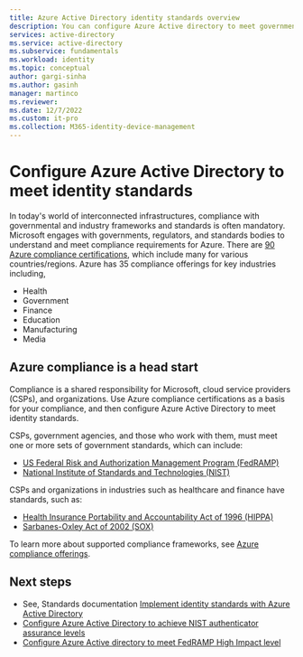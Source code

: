 ```yaml
---
title: Azure Active Directory identity standards overview
description: You can configure Azure Active directory to meet governmental and industry standards for identity management.
services: active-directory 
ms.service: active-directory
ms.subservice: fundamentals
ms.workload: identity
ms.topic: conceptual
author: gargi-sinha
ms.author: gasinh
manager: martinco
ms.reviewer: 
ms.date: 12/7/2022
ms.custom: it-pro
ms.collection: M365-identity-device-management
---
```


# Configure Azure Active Directory to meet identity standards

In today's world of interconnected infrastructures, compliance with governmental and industry frameworks and standards is often mandatory. Microsoft engages with governments, regulators, and standards bodies to understand and meet compliance requirements for Azure. There are [90 Azure compliance certifications](../../compliance/index.yml), which include many for various countries/regions. Azure has 35 compliance offerings for key industries including, 

* Health
* Government
* Finance
* Education
* Manufacturing
* Media

## Azure compliance is a head start

Compliance is a shared responsibility for Microsoft, cloud service providers (CSPs), and organizations. Use Azure compliance certifications as a basis for your compliance, and then configure Azure Active Directory to meet identity standards.

CSPs, government agencies, and those who work with them, must meet one or more sets of government standards, which can include:

* [US Federal Risk and Authorization Management Program (FedRAMP)](/azure/compliance/offerings/offering-fedramp)
* [National Institute of Standards and Technologies (NIST)](/azure/compliance/offerings/offering-nist-800-53)

CSPs and organizations in industries such as healthcare and finance have standards, such as: 

* [Health Insurance Portability and Accountability Act of 1996 (HIPPA)](/azure/compliance/offerings/offering-hipaa-us)
* [Sarbanes-Oxley Act of 2002 (SOX)](/azure/compliance/offerings/offering-sox-us)

To learn more about supported compliance frameworks, see [Azure compliance offerings](/azure/compliance/offerings/).

## Next steps

* See, Standards documentation [Implement identity standards with Azure Active Directory](index.yml)
* [Configure Azure Active Directory to achieve NIST authenticator assurance levels](nist-overview.md)
* [Configure Azure Active directory to meet FedRAMP High Impact level](configure-azure-active-directory-for-fedramp-high-impact.md)
